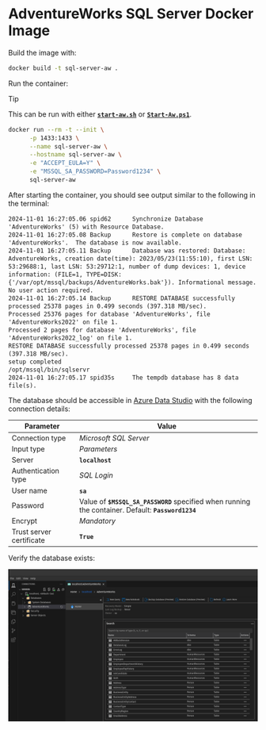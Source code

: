 # AdventureWorks SQL Server Docker Image

Build the image with:

```sh
docker build -t sql-server-aw .
```

Run the container:

> [!TIP]
> This can be run with either [**`start-aw.sh`**](./start-aw.sh) or [**`Start-Aw.ps1`**](./Start-Aw.ps1).

```sh
docker run --rm -t --init \
      -p 1433:1433 \
      --name sql-server-aw \
      --hostname sql-server-aw \
      -e "ACCEPT_EULA=Y" \
      -e "MSSQL_SA_PASSWORD=Password1234" \
      sql-server-aw
```

After starting the container, you should see output similar to the following in the terminal:

```
2024-11-01 16:27:05.06 spid62      Synchronize Database 'AdventureWorks' (5) with Resource Database.
2024-11-01 16:27:05.08 Backup      Restore is complete on database 'AdventureWorks'.  The database is now available.
2024-11-01 16:27:05.11 Backup      Database was restored: Database: AdventureWorks, creation date(time): 2023/05/23(11:55:10), first LSN: 53:29688:1, last LSN: 53:29712:1, number of dump devices: 1, device information: (FILE=1, TYPE=DISK: {'/var/opt/mssql/backups/AdventureWorks.bak'}). Informational message. No user action required.
2024-11-01 16:27:05.14 Backup      RESTORE DATABASE successfully processed 25378 pages in 0.499 seconds (397.318 MB/sec).
Processed 25376 pages for database 'AdventureWorks', file 'AdventureWorks2022' on file 1.
Processed 2 pages for database 'AdventureWorks', file 'AdventureWorks2022_log' on file 1.
RESTORE DATABASE successfully processed 25378 pages in 0.499 seconds (397.318 MB/sec).
setup completed
/opt/mssql/bin/sqlservr
2024-11-01 16:27:05.17 spid35s     The tempdb database has 8 data file(s).
```

The database should be accessible in [Azure Data Studio]() with the following connection details:

Parameter | Value
----------|------
Connection type | *Microsoft SQL Server*
Input type | *Parameters*
Server | **`localhost`**
Authentication type | *SQL Login*
User name | **`sa`**
Password | Value of **`$MSSQL_SA_PASSWORD`** specified when running the container. Default: **`Password1234`**
Encrypt | *Mandatory*
Trust server certificate | **`True`**

Verify the database exists:

![db](./assets/db.png)